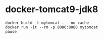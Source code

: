 docker-tomcat9-jdk8
===================
```
docker build -t mytomcat . --no-cache
docker run -it --rm -p 8080:8080 mytomcat
pause
```
